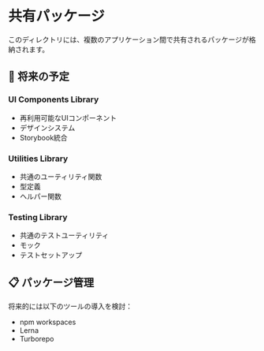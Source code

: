 # 共有パッケージ

このディレクトリには、複数のアプリケーション間で共有されるパッケージが格納されます。

## 🔮 将来の予定

### UI Components Library
- 再利用可能なUIコンポーネント
- デザインシステム
- Storybook統合

### Utilities Library  
- 共通のユーティリティ関数
- 型定義
- ヘルパー関数

### Testing Library
- 共通のテストユーティリティ
- モック
- テストセットアップ

## 📋 パッケージ管理

将来的には以下のツールの導入を検討：
- npm workspaces
- Lerna
- Turborepo 